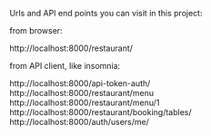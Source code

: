 Urls and API end points you can visit in this project:

from browser:

  http://localhost:8000/restaurant/


from API client, like insomnia:

  http://localhost:8000/api-token-auth/
  http://localhost:8000/restaurant/menu
  http://localhost:8000/restaurant/menu/1
  http://localhost:8000/restaurant/booking/tables/
  http://localhost:8000/auth/users/me/
